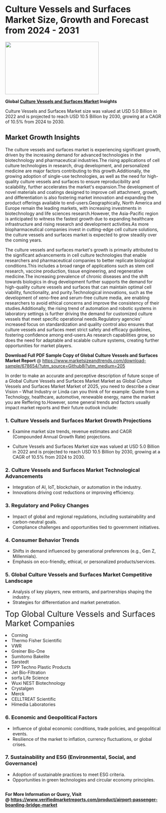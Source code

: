 <H1>Culture Vessels and Surfaces Market Size, Growth and Forecast from 2024 - 2031</H1><img class="aligncenter size-medium wp-image-584254" src="https://thirdeyenews.in/wp-content/uploads/2024/09/Global-Market-Research-300x168.jpeg" alt="" width="300" height="168" /><p><strong>Global&nbsp;<a href="https://www.marketsizeandtrends.com/download-sample/678654/?utm_source=Github8j?utm_medium=205">Culture Vessels and Surfaces Market</a> Insights</strong></p><p>Culture Vessels and Surfaces Market size was valued at USD 5.0 Billion in 2022 and is projected to reach USD 10.5 Billion by 2030, growing at a CAGR of 10.5% from 2024 to 2030.</p><p><h2>Market Growth Insights</h2> <p>The culture vessels and surfaces market is experiencing significant growth, driven by the increasing demand for advanced technologies in the biotechnology and pharmaceutical industries.The rising applications of cell culture technologies in research, drug development, and personalized medicine are major factors contributing to this growth.Additionally, the growing adoption of single-use technologies, as well as the need for high-quality culture vessels and surfaces to ensure reproducibility and scalability, further accelerates the market's expansion.The development of novel materials and coatings designed to improve cell attachment, growth, and differentiation is also fostering market innovation and expanding the product offerings available to end-users.Geographically, North America and Europe remain the leading markets, with increasing investments in biotechnology and life sciences research.However, the Asia-Pacific region is anticipated to witness the fastest growth due to expanding healthcare infrastructure and rising research and development activities.As more biopharmaceutical companies invest in cutting-edge cell culture solutions, the culture vessels and surfaces market is expected to grow steadily over the coming years.</p> <p>The culture vessels and surfaces market's growth is primarily attributed to the significant advancements in cell culture technologies that enable researchers and pharmaceutical companies to better replicate biological conditions.This includes a broad range of applications such as stem cell research, vaccine production, tissue engineering, and regenerative medicine.The increasing prevalence of chronic diseases and the shift towards biologics in drug development further supports the demand for high-quality culture vessels and surfaces that can maintain optimal cell viability, functionality, and purity.Technological innovations, such as the development of xeno-free and serum-free culture media, are enabling researchers to avoid ethical concerns and improve the consistency of their studies.Additionally, the rising trend of automation and robotic systems in laboratory settings is further driving the demand for customized culture vessels that meet specific operational needs.Regulatory agencies’ increased focus on standardization and quality control also ensures that culture vessels and surfaces meet strict safety and efficacy guidelines, fostering confidence among end-users.As research capabilities grow, so does the need for adaptable and scalable culture systems, creating further opportunities for market players.<p><span class=""><strong>Download Full PDF Sample Copy of Global Culture Vessels and Surfaces Market Report</strong> @ <a href="https://www.marketsizeandtrends.com/download-sample/678654/?utm_source=Github8j?utm_medium=205" target="_blank">https://www.marketsizeandtrends.com/download-sample/678654/?utm_source=Github8j?utm_medium=205</a></span></p><p>In order to make an accurate and perceptive description of future scope of a Global&nbsp;Culture Vessels and Surfaces Market Market as Global&nbsp;Culture Vessels and Surfaces Market Market of 2025, you need to describe a clear Vision &ndash; What Industry or Linda can you think of for example: Quote from a Technology, healthcare, automotive, renewable energy, name the market you are Reffering to.However, some general trends and factors usually impact market reports and their future outlook include:</p><h3>1.&nbsp;<strong>Culture Vessels and Surfaces Market Growth Projections</strong></h3><ul><li>Examine market size trends, revenue estimates and CAGR (Compounded Annual Growth Rate) projections.</li><li><p>Culture Vessels and Surfaces Market size was valued at USD 5.0 Billion in 2022 and is projected to reach USD 10.5 Billion by 2030, growing at a CAGR of 10.5% from 2024 to 2030.</p></li></ul><h3>2.&nbsp;<strong>Culture Vessels and Surfaces Market Technological Advancements</strong></h3><ul><li>Integration of AI, IoT, blockchain, or automation in the industry.</li><li>Innovations driving cost reductions or improving efficiency.</li></ul><h3>3.&nbsp;<strong>Regulatory and Policy Changes</strong></h3><ul><li>Impact of global and regional regulations, including sustainability and carbon-neutral goals.</li><li>Compliance challenges and opportunities tied to government initiatives.</li></ul><h3>4.&nbsp;<strong>Consumer Behavior Trends</strong></h3><ul><li>Shifts in demand influenced by generational preferences (e.g., Gen Z, Millennials).</li><li>Emphasis on eco-friendly, ethical, or personalized products/services.</li></ul><h3>5.&nbsp;<strong>Global Culture Vessels and Surfaces Market Competitive Landscape</strong></h3><ul><li>Analysis of key players, new entrants, and partnerships shaping the industry.</li><li>Strategies for differentiation and market penetration.</li></ul><p data-pm-slice="1 1 []"><span style="color: inherit; font-family: inherit; font-size: 25px;">Top Global Culture Vessels and Surfaces Market Companies</span></p><div class="" data-test-id=""><p><li>Corning</li><li> Thermo Fisher Scientific</li><li> VWR</li><li> Greiner Bio-One</li><li> Sumitomo Bakelite</li><li> Sarstedt</li><li> TPP Techno Plastic Products</li><li> Jet Bio-Filtration</li><li> sorfa Life Science</li><li> Wuxi NEST Biotechnology</li><li> Crystalgen</li><li> Merck</li><li> CELLTREAT Scientific</li><li> Himedia Laboratories</li></p></div><h3>6.&nbsp;<strong>Economic and Geopolitical Factors</strong></h3><ul><li>Influence of global economic conditions, trade policies, and geopolitical events.</li><li>Resilience of the market to inflation, currency fluctuations, or global crises.</li></ul><h3>7.&nbsp;<strong>Sustainability and ESG (Environmental, Social, and Governance)</strong></h3><ul><li>Adoption of sustainable practices to meet ESG criteria.</li><li>Opportunities in green technologies and circular economy principles.</li></ul><h2><strong style="font-size: 14px;">For More Information or Query, Visit @&nbsp;</strong><a style="background-color: #ffffff; font-size: 14px;" href="https://www.marketsizeandtrends.com/report/culture-vessels-and-surfaces-market/" target="_blank">https://www.verifiedmarketreports.com/product/airport-passenger-boarding-bridge-market</a></h2>